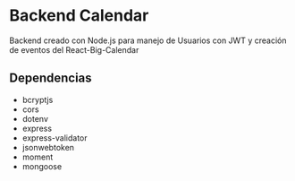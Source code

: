 # Backend Calendar

Backend creado con Node.js para manejo de Usuarios con JWT y creación de eventos del React-Big-Calendar

## Dependencias

- bcryptjs 
- cors
- dotenv
- express
- express-validator
- jsonwebtoken
- moment
- mongoose
